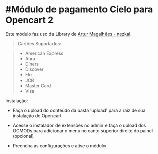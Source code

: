 #Módulo de pagamento Cielo para Opencart 2
============================

Este módulo faz uso da Library de [Artur Magalhães - nezkal](https://github.com/nezkal/Cielo).

> Cartões Suportados:

> * American Express
> * Aura
> * Diners
> * Discover
> * Elo
> * JCB
> * Master Card
> * Visa

Instalação:

- Faça o upload do conteúdo da pasta 'upload' para a raiz de sua instalação do Opencart

- Acesse o instalador de extensões no admin e faça o upload dos OCMODs para adicionar o menu no canto superior direito do painel (opcional)

- Preencha as configurações e ative o módulo
